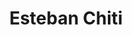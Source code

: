 ---
title: "Esteban Chiti"
url: /ciudad-autonoma-de-buenos-aires/esteban-chiti/
shop: reparación de automóviles
---